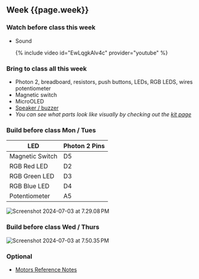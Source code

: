



## Week {{page.week}}

### Watch before class this week

* Sound

    {% include video id="EwLqgkAlv4c" provider="youtube" %}

### Bring to class all this week

- Photon 2, breadboard, resistors, push buttons, LEDs, RGB LEDS, wires potentiometer
- Magnetic switch
- MicroOLED
- [Speaker / buzzer](https://www.sparkfun.com/products/7950)
- *You can see what parts look like visually by checking out the [kit page](https://reparke.github.io/ITP348-Physical-Computing/kit)*



### Build before class Mon / Tues 

| LED             | Photon 2 Pins |
| --------------- | ------------- |
| Magnetic Switch | D5            |
| RGB Red LED     | D2            |
| RGB Green LED   | D3            |
| RGB Blue LED    | D4            |
| Potentiometer   | A5            |

<img src="week07_no_spring_holiday.assets/Screenshot 2024-07-03 at 7.29.08 PM.png" alt="Screenshot 2024-07-03 at 7.29.08 PM" />



### Build before class Wed / Thurs 

<img src="week08_no_spring_holiday.assets/Screenshot 2024-07-03 at 7.50.35 PM.png" alt="Screenshot 2024-07-03 at 7.50.35 PM" />



### Optional

- [Motors Reference Notes](https://www.electronicproducts.com/Electromechanical_Components/Motors_and_Controllers/Motor_control_design_an_introduction_to_motors_and_controllers.aspx)

